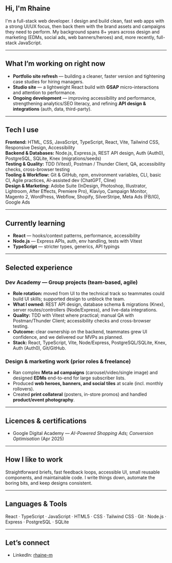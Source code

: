 ## Hi, I'm Rhaine
I'm a full-stack web developer. I design and build clean, fast web apps with a strong UI/UX focus, then back them with the brand assets and campaigns they need to perform. My background spans 8+ years across design and marketing (EDMs, social ads, web banners/heroes) and, more recently, full-stack JavaScript.

---

## What I’m working on right now

- **Portfolio site refresh** — building a cleaner, faster version and tightening case studies for hiring managers.
- **Studio site** — a lightweight React build with **GSAP** micro-interactions and attention to performance.
- **Ongoing development** — improving accessibility and performance, strengthening analytics/SEO literacy, and refining **API design & integrations** (auth, data, third-party).

---

## Tech I use

**Frontend:** HTML, CSS, JavaScript, TypeScript, React, Vite, Tailwind CSS, Responsive Design, Accessibility  
**Backend & Databases:** Node.js, Express.js, REST API design, Auth (Auth0), PostgreSQL, SQLite, Knex (migrations/seeds)  
**Testing & Quality:** TDD (Vitest), Postman / Thunder Client, QA, accessibility checks, cross-browser testing  
**Tooling & Workflow:** Git & GitHub, npm, environment variables, CLI, basic CI, Agile practices, AI-assisted dev (ChatGPT, Cline)  
**Design & Marketing:** Adobe Suite (InDesign, Photoshop, Illustrator, Lightroom, After Effects, Premiere Pro), Klaviyo, Campaign Monitor, Magento 2, WordPress, Webflow, Shopify, SilverStripe, Meta Ads (FB/IG), Google Ads

---

## Currently learning
- **React** — hooks/context patterns, performance, accessibility  
- **Node.js** — Express APIs, auth, env handling, tests with Vitest  
- **TypeScript** — stricter types, generics, API typings

---

## Selected experience

### Dev Academy — Group projects (team-based, agile)
- **Role rotation:** moved from UI to the technical track so teammates could build UI skills; supported design to unblock the team.
- **What I owned:** REST API design, database schema & migrations (Knex), server routes/controllers (Node/Express), and live-data integrations.
- **Quality:** TDD with Vitest where practical; manual QA with Postman/Thunder Client; accessibility checks and cross-browser testing.
- **Outcome:** clear ownership on the backend, teammates grew UI confidence, and we delivered our MVPs as planned.
- **Stack:** React, TypeScript, Vite, Node/Express, PostgreSQL/SQLite, Knex, Auth (Auth0), Git/GitHub.
<!-- - **Links:** [Client repo](#) · [Server repo](#) · [Demo](#) · [Notable PR](#) -->

### Design & marketing work (prior roles & freelance)
- Ran complex **Meta ad campaigns** (carousel/video/single image) and designed **EDMs** end-to-end for large subscriber lists.
- Produced **web heroes, banners, and social tiles** at scale (incl. monthly rollovers).
- Created **print collateral** (posters, in-store promos) and handled **product/event photography**.

---

## Licences & certifications

- Google Digital Academy — *AI-Powered Shopping Ads; Conversion Optimisation* (Apr 2025)

---

## How I like to work

Straightforward briefs, fast feedback loops, accessible UI, small reusable components, and maintainable code. I write things down, automate the boring bits, and keep designs consistent.

---

## Languages & Tools
React · TypeScript · JavaScript · HTML5 · CSS · Tailwind CSS · Git · Node.js · Express · PostgreSQL · SQLite

---

## Let’s connect

- LinkedIn: [rhaine-m](https://www.linkedin.com/in/rhaine-m-950149341)

<!--
**rhainem/rhainem** is a ✨ _special_ ✨ repository because its `README.md` (this file) appears on your GitHub profile.

Here are some ideas to get you started:

- 🔭 I’m currently working on ...
- 🌱 I’m currently learning ...
- 👯 I’m looking to collaborate on ...
- 🤔 I’m looking for help with ...
- 💬 Ask me about ...
- 📫 How to reach me: ...
- 😄 Pronouns: ...
- ⚡ Fun fact: ...
- Email: hello@your-domain.com
-->
